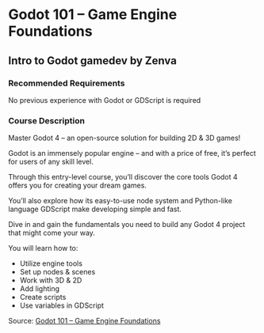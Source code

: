 # Godot 101 – Game Engine Foundations

## Intro to Godot gamedev by Zenva

### Recommended Requirements

No previous experience with Godot or GDScript is required

### Course Description

Master Godot 4 – an open-source solution for building 2D & 3D games!

Godot is an immensely popular engine – and with a price of free, it’s perfect for
users of any skill level.

Through this entry-level course, you’ll discover the core tools Godot 4 offers you
for creating your dream games.

You’ll also explore how its easy-to-use node system and Python-like language
GDScript make developing simple and fast.

Dive in and gain the fundamentals you need to build any Godot 4 project that might
come your way.

You will learn how to:

- Utilize engine tools
- Set up nodes & scenes
- Work with 3D & 2D
- Add lighting
- Create scripts
- Use variables in GDScript

Source:
[Godot 101 – Game Engine Foundations](https://academy.zenva.com/course/godot-4-101-game-engine-foundations/)
